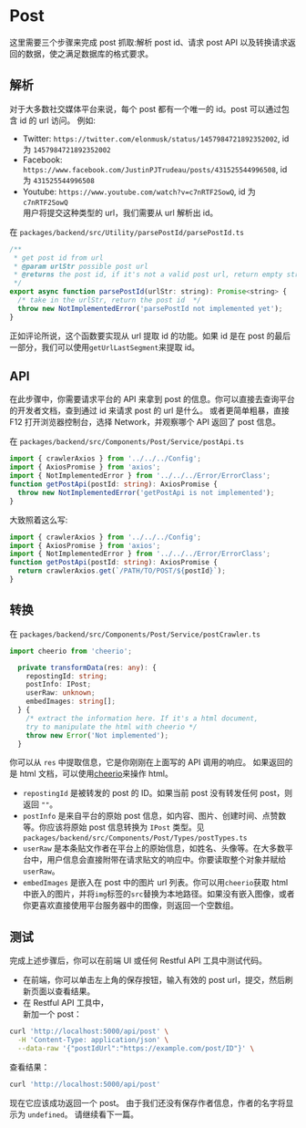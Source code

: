# Post

这里需要三个步骤来完成 post 抓取:解析 post id、请求 post API 以及转换请求返回的数据，使之满足数据库的格式要求。

## 解析

对于大多数社交媒体平台来说，每个 post 都有一个唯一的 id。post 可以通过包含 id 的 url 访问。
例如:

- Twitter: `https://twitter.com/elonmusk/status/1457984721892352002`, id 为 `1457984721892352002`
- Facebook: `https://www.facebook.com/JustinPJTrudeau/posts/431525544996508`, id 为 `431525544996508`
- Youtube: `https://www.youtube.com/watch?v=c7nRTF2SowQ`, id 为 `c7nRTF2SowQ`  
  用户将提交这种类型的 url，我们需要从 url 解析出 id。

在 `packages/backend/src/Utility/parsePostId/parsePostId.ts`

```javascript
/**
 * get post id from url
 * @param urlStr possible post url
 * @returns the post id, if it's not a valid post url, return empty string ""
 */
export async function parsePostId(urlStr: string): Promise<string> {
  /* take in the urlStr, return the post id  */
  throw new NotImplementedError('parsePostId not implemented yet');
}
```

正如评论所说，这个函数要实现从 url 提取 id 的功能。如果 id 是在 post 的最后一部分，我们可以使用`getUrlLastSegment`来提取 id。

## API

在此步骤中，你需要请求平台的 API 来拿到 post 的信息。你可以直接去查询平台的开发者文档，查到通过 id 来请求 post 的 url 是什么。
或者更简单粗暴，直接 F12 打开浏览器控制台，选择 Network，并观察哪个 API 返回了 post 信息。

在 `packages/backend/src/Components/Post/Service/postApi.ts`

```typescript
import { crawlerAxios } from '../../../Config';
import { AxiosPromise } from 'axios';
import { NotImplementedError } from '../../../Error/ErrorClass';
function getPostApi(postId: string): AxiosPromise {
  throw new NotImplementedError('getPostApi is not implemented');
}
```

大致照着这么写:

```typescript
import { crawlerAxios } from '../../../Config';
import { AxiosPromise } from 'axios';
import { NotImplementedError } from '../../../Error/ErrorClass';
function getPostApi(postId: string): AxiosPromise {
  return crawlerAxios.get(`/PATH/TO/POST/${postId}`);
}
```

## 转换

在 `packages/backend/src/Components/Post/Service/postCrawler.ts`

```typescript
import cheerio from 'cheerio';

  private transformData(res: any): {
    repostingId: string;
    postInfo: IPost;
    userRaw: unknown;
    embedImages: string[];
  } {
    /* extract the information here. If it's a html document,
    try to manipulate the html with cheerio */
    throw new Error('Not implemented');
  }
```

你可以从 `res` 中提取信息，它是你刚刚在上面写的 API 调用的响应。
如果返回的是 html 文档，可以使用[cheerio](https://cheerio.js.org/)来操作 html。

- `repostingId` 是被转发的 post 的 ID。如果当前 post 没有转发任何 post，则返回 `""`。
- `postInfo` 是来自平台的原始 post 信息，如内容、图片、创建时间、点赞数等。你应该将原始 post 信息转换为 `IPost` 类型。见`packages/backend/src/Components/Post/Types/postTypes.ts`
- `userRaw` 是本条贴文作者在平台上的原始信息，如姓名、头像等。在大多数平台中，用户信息会直接附带在请求贴文的响应中。你要读取整个对象并赋给 `userRaw`。
- `embedImages` 是嵌入在 post 中的图片 url 列表。你可以用`cheerio`获取 html 中嵌入的图片，并将`img`标签的`src`替换为本地路径。如果没有嵌入图像，或者你更喜欢直接使用平台服务器中的图像，则返回一个空数组。

## 测试

完成上述步骤后，你可以在前端 UI 或任何 Restful API 工具中测试代码。

- 在前端，你可以单击左上角的保存按钮，输入有效的 post url，提交，然后刷新页面以查看结果。
- 在 Restful API 工具中，  
  新加一个 post：

```bash
curl 'http://localhost:5000/api/post' \
  -H 'Content-Type: application/json' \
  --data-raw '{"postIdUrl":"https://example.com/post/ID"}' \
```

查看结果：

```bash
curl 'http://localhost:5000/api/post'
```

现在它应该成功返回一个 post。 由于我们还没有保存作者信息，作者的名字将显示为 `undefined`。
请继续看下一篇。
